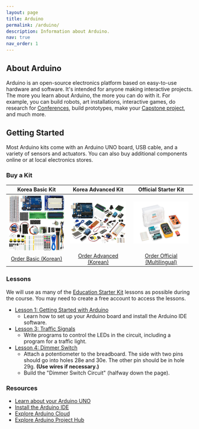 ```yaml
---
layout: page
title: Arduino
permalink: /arduino/
description: Information about Arduino.
nav: true
nav_order: 1
---
```


## About Arduino

Arduino is an open-source electronics platform based on easy-to-use hardware and software. It's intended for anyone making interactive projects. The more you learn about Arduino, the more you can do with it. For example, you can build robots, art installations, interactive games, do research for <a href="/conferences/">Conferences</a>, build prototypes, make your <a href="/capstone/">Capstone project</a>, and much more.

## Getting Started

Most Arduino kits come with an Arduino UNO board, USB cable, and a variety of sensors and actuators. You can also buy additional components online or at local electronics stores.

### Buy a Kit

| Korea Basic Kit | Korea Advanced Kit | Official Starter Kit |
|:---------------:|:------------------:|:--------------------:|
| <a href="https://www.devicemart.co.kr/goods/view?no=1376694"><img style="max-width: 150px; display: block; margin: 0 auto;" src="/assets/img/pages/basic-arduino.jpg"></a> | <a href="https://www.devicemart.co.kr/goods/view?no=1264627"><img style="max-width: 150px; display: block; margin: 0 auto;" src="/assets/img/pages/adv-arduino.jpg"></a> | <a href="https://www.arduino.cc/education/edu-starter-kit/"><img style="max-width: 150px; display: block; margin: 0 auto;" src="/assets/img/pages/arduino-std-kit.webp"></a> |
| <a href="https://www.devicemart.co.kr/goods/view?no=1376694">Order Basic (Korean)</a> | <a href="https://www.devicemart.co.kr/goods/view?no=1264627">Order Advanced (Korean)</a> | <a href="https://www.arduino.cc/education/edu-starter-kit/">Order Official (Multilingual)</a> |

### Lessons

We will use as many of the [Education Starter Kit](https://aesk.arduino.cc) lessons as possible during the course. You may need to create a free account to access the lessons.

- [Lesson 1: Getting Started with Arduino](https://aesk.arduino.cc/aesk/module/education/lesson/getting-started)
    - Learn how to set up your Arduino board and install the Arduino IDE software.
- [Lesson 3: Traffic Signals](https://aesk.arduino.cc/aesk/module/education/lesson/traffic-signals)
    - Write programs to control the LEDs in the circuit, including a program for a traffic light.
- [Lesson 4: Dimmer Switch](https://aesk.arduino.cc/aesk/module/education/lesson/dimmer-switch)
    - Attach a potentiometer to the breadboard. The side with two pins should go into holes 28e and 30e. The other pin should be in hole 29g. **(Use wires if necessary.)**
    - Build the "Dimmer Switch Circuit" (halfway down the page).

### Resources

<ul>
    <li><a href="https://docs.arduino.cc/hardware/uno-rev3/">Learn about your Arduino UNO</a></li>
    <li><a href="https://docs.arduino.cc/software/ide">Install the Arduino IDE</a></li>
    <li><a href="https://app.arduino.cc/">Explore Arduino Cloud</a></li>
    <li><a href="https://projecthub.arduino.cc/">Explore Arduino Project Hub</a></li>
</ul>
